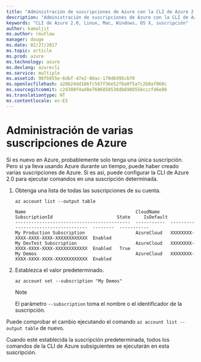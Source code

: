 ```yaml
---
title: "Administración de suscripciones de Azure con la CLI de Azure 2.0"
description: "Administración de suscripciones de Azure con la CLI de Azure 2.0 en Linux, Mac o Windows."
keywords: "CLI de Azure 2.0, Linux, Mac, Windows, OS X, suscripción"
author: kamaljit
ms.author: routlaw
manager: douge
ms.date: 02/27/2017
ms.topic: article
ms.prod: azure
ms.technology: azure
ms.devlang: azurecli
ms.service: multiple
ms.assetid: 98fb955e-6dbf-47e2-80ac-170d6d95cb70
ms.openlocfilehash: a28b24dd186fc567f36e52f8a0f5a7c2b0af060c
ms.sourcegitcommit: c2d380f4ad8e7606850530db690855bcccfd6e86
ms.translationtype: HT
ms.contentlocale: es-ES
---
```

# <a name="manage-multiple-azure-subscriptions"></a>Administración de varias suscripciones de Azure

Si es nuevo en Azure, probablemente solo tenga una única suscripción.
Pero si ya lleva usando Azure durante un tiempo, puede haber creado varias suscripciones de Azure.
Si es así, puede configurar la CLI de Azure 2.0 para ejecutar comandos en una suscripción determinada.

1. Obtenga una lista de todas las suscripciones de su cuenta.

   ```azurecli
   az account list --output table
   ```

   ```Output
   Name                                         CloudName    SubscriptionId                        State     IsDefault
   -------------------------------------------  -----------  ------------------------------------  --------  -----------
   My Production Subscription                   AzureCloud   XXXXXXXX-XXXX-XXXX-XXXX-XXXXXXXXXXXX  Enabled
   My DevTest Subscription                      AzureCloud   XXXXXXXX-XXXX-XXXX-XXXX-XXXXXXXXXXXX  Enabled   True
   My Demos                                     AzureCloud   XXXXXXXX-XXXX-XXXX-XXXX-XXXXXXXXXXXX  Enabled
   ```

1. Establezca el valor predeterminado.
 
   ```azurecli
   az account set --subscription "My Demos"
   ```

   > [!NOTE]
   > El parámetro `--subscription` toma el nombre o el identificador de la suscripción.

Puede comprobar el cambio ejecutando el comando `az account list --output table` de nuevo.

Cuando esté establecida la suscripción predeterminada, todos los comandos de la CLI de Azure subsiguientes se ejecutarán en esta suscripción.